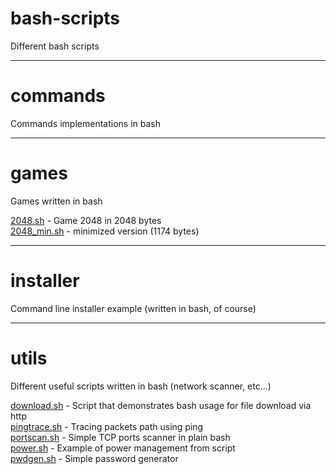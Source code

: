 bash-scripts
============

Different bash scripts

---

commands
========

Commands implementations in bash

---

games
=====

Games written in bash

[2048.sh](./games/2048.sh) - Game 2048 in 2048 bytes<br>
[2048_min.sh](./games/2048_min.sh) - minimized version (1174 bytes)

---

installer
=========

Command line installer example (written in bash, of course)

---

utils
=====

Different useful scripts written in bash (network scanner, etc...)

[download.sh](./utils/download.sh) - Script that demonstrates bash usage for file download via http<br>
[pingtrace.sh](./utils/pingtrace.sh) - Tracing packets path using ping<br>
[portscan.sh](./utils/portscan.sh) - Simple TCP ports scanner in plain bash<br>
[power.sh](./utils/power.sh) - Example of power management from script<br>
[pwdgen.sh](./utils/pwdgen.sh) - Simple password generator<br>
